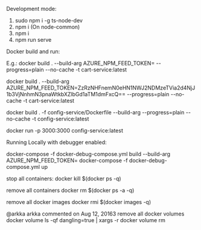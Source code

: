 
Development mode:

1. sudo npm i -g ts-node-dev
2. npm i (On node-common)
3. npm i
4. npm run serve


Docker build and run:

E.g.: docker build . --build-arg AZURE_NPM_FEED_TOKEN=<PAT> --progress=plain --no-cache  -t cart-service:latest

docker build . --build-arg AZURE_NPM_FEED_TOKEN=ZzRzNHFnemN0eHN1NWJ2NDMzeTVia2d4NjJ1b3VjNnhmN3pnaWtkbXZlbGd1aTM1dmFxcQ== --progress=plain --no-cache -t cart-service:latest


docker build . -f config-service/Dockerfile --build-arg --progress=plain --no-cache -t config-service:latest

docker run -p 3000:3000 config-service:latest

Running Locally with debugger enabled:

docker-compose -f docker-debug-compose.yml build --build-arg AZURE_NPM_FEED_TOKEN=<PAT>
docker-compose -f docker-debug-compose.yml up


stop all containers:
docker kill $(docker ps -q)

remove all containers
docker rm $(docker ps -a -q)

remove all docker images
docker rmi $(docker images -q)

@arkka
arkka commented on Aug 12, 20163
remove all docker volumes
docker volume ls -qf dangling=true | xargs -r docker volume rm